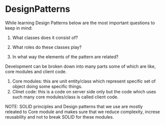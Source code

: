 # DesignPatterns

While learning Design Patterns below are the most important questions to keep in mind:

1. What classes does it consist of?

2. What roles do these classes play?

3. In what way the elements of the pattern are related?


Development can be broken down into many parts some of which are like, core modules and client code.
1. Core modules: this are unit entity/class which represent specific set of object doing some specific things.
2. Clinet code: this is a code on server side only but the code which uses such many core modules/class is called client code.

NOTE: SOLID principles and Design patterns that we use are mostly releated to Core module and makes sure
    that we reduce complexity, increse reusability and not to break SOLID for these modules.